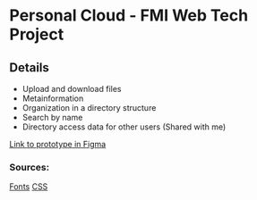 # Personal Cloud - FMI Web Tech Project 

## Details
   * Upload and download files
   * Metainformation
   * Organization in a directory structure
   * Search by name
   * Directory access data for other users (Shared with me) 

[Link to prototype in Figma](https://www.figma.com/proto/3t0Mev6pwh2Ei7z8k7NYP4/MyCloud?node-id=2%3A14&scaling=min-zoom)

### Sources: 
 [Fonts](https://fonts.google.com/)
 [CSS](https://css-tricks.com/snippets/css/a-guide-to-flexbox)

